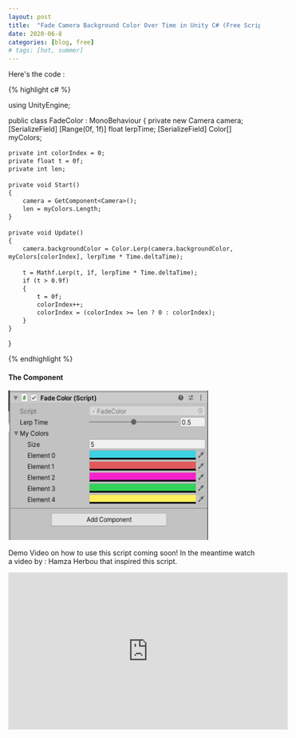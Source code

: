 ```yaml
---
layout: post
title:  "Fade Camera Background Color Over Time in Unity C# (Free Script)"
date: 2020-06-8
categories: [blog, free]
# tags: [hot, summer]
---
```

<!--
You'll find this post in your `_posts` directory - edit this post and re-build (or run with the `-w` switch) to see your changes!
To add new posts, simply add a file in the `_posts` directory that follows the convention: YYYY-MM-DD-name-of-post.ext.

Jekyll also offers powerful support for code snippets:

{% highlight ruby %}
def print_hi(name)
  puts "Hi, #{name}"
end
print_hi('Tom')
#=> prints 'Hi, Tom' to STDOUT.
{% endhighlight %}

Check out the [Jekyll docs][jekyll] for more info on how to get the most out of Jekyll. File all bugs/feature requests at [Jekyll's GitHub repo][jekyll-gh].

[jekyll-gh]: https://github.com/jekyll/jekyll
[jekyll]:    http://jekyllrb.com

-->

<p>
Here's the code :
</p>

<!-- <img
src = "http://localhost:4000/assets/screenshot.jpg"
alt = "my helpful screenshot"
style="width:300px;height:300px;"
/> -->

{% highlight c# %}

using UnityEngine;

public class FadeColor : MonoBehaviour
{
    private new Camera camera;
    [SerializeField] [Range(0f, 1f)] float lerpTime;
    [SerializeField] Color[] myColors;

    private int colorIndex = 0;
    private float t = 0f;
    private int len;

    private void Start()
    {
        camera = GetComponent<Camera>();
        len = myColors.Length;
    }

    private void Update()
    {
        camera.backgroundColor = Color.Lerp(camera.backgroundColor, myColors[colorIndex], lerpTime * Time.deltaTime);

        t = Mathf.Lerp(t, 1f, lerpTime * Time.deltaTime);
        if (t > 0.9f)
        {
            t = 0f;
            colorIndex++;
            colorIndex = (colorIndex >= len ? 0 : colorIndex);
        }
    }

}

{% endhighlight %}

<H4>The Component</H4>
<img src="/assets/FadeColorComponent.png" alt="FadeColorComponent" style="width:400px; height:300px;">

<p>
Demo Video on how to use this script coming soon!
In the meantime watch a video by : Hamza Herbou that inspired this script.
</p>

<p>
<iframe width="560" height="315" src="https://www.youtube.com/watch?v=C_f2ChrcSSM" frameborder="0" allowfullscreen></iframe>
</p>
